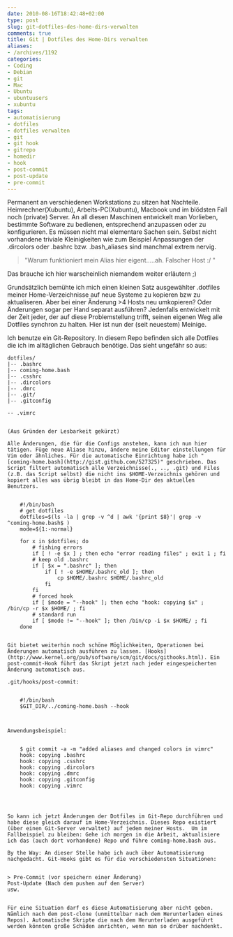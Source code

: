 ```yaml
---
date: 2010-08-16T18:42:48+02:00
type: post
slug: git-dotfiles-des-home-dirs-verwalten
comments: true
title: Git | Dotfiles des Home-Dirs verwalten
aliases:
- /archives/1192
categories:
- Coding
- Debian
- git
- Mac
- Ubuntu
- ubuntuusers
- xubuntu
tags:
- automatisierung
- dotfiles
- dotfiles verwalten
- git
- git hook
- gitrepo
- homedir
- hook
- post-commit
- post-update
- pre-commit
---
```


Permanent an verschiedenen Workstations zu sitzen hat Nachteile. Heimrechner(Xubuntu), Arbeits-PC(Xubuntu), Macbook und im blödsten Fall noch (private) Server. An all diesen Maschinen entwickelt man Vorlieben, bestimmte Software zu bedienen, entsprechend anzupassen oder zu konfigurieren. Es müssen nicht mal elementare Sachen sein. Selbst nicht vorhandene triviale Kleinigkeiten wie zum Beispiel Anpassungen der .dircolors oder .bashrc bzw. .bash_aliases sind manchmal extrem nervig.


> "Warum funktioniert mein Alias hier eigent.....ah. Falscher Host :/ "


Das brauche ich hier warscheinlich niemandem weiter erläutern ;)

Grundsätzlich bemühte ich mich einen kleinen Satz ausgewählter .dotfiles meiner Home-Verzeichnisse auf neue Systeme zu kopieren bzw zu aktualiseren. Aber bei einer Änderung >4 Hosts neu umkopieren? Oder Änderungen sogar per Hand separat ausführen? Jedenfalls entwickelt mit der Zeit jeder, der auf diese Problemstellung trifft, seinen eigenen Weg alle Dotfiles synchron zu halten. Hier ist nun der (seit neuestem) Meinige.

Ich benutze ein Git-Repository. In diesem Repo befinden sich alle Dotfiles die ich im alltäglichen Gebrauch benötige. Das sieht ungefähr so aus:


    dotfiles/
    |-- .bashrc
    |-- coming-home.bash
    |-- .csshrc
    |-- .dircolors
    |-- .dmrc
    |-- .git/
    |-- .gitconfig
```
-- .vimrc


(Aus Gründen der Lesbarkeit gekürzt)

Alle Änderungen, die für die Configs anstehen, kann ich nun hier tätigen. Füge neue Aliase hinzu, ändere meine Editor einstellungen für Vim oder ähnliches. Für die automatische Einrichtung habe ich "[coming-home.bash](http://gist.github.com/527325)" geschrieben. Das Script filtert automatisch alle Verzeichnisse(., .., .git) und Files (z.B. das Script selbst) die nicht ins $HOME-Verzeichnis gehören und kopiert alles was übrig bleibt in das Home-Dir des aktuellen Benutzers.


    #!/bin/bash
    # get dotfiles
    dotfiles=$(ls -la | grep -v ^d | awk '{print $8}'| grep -v ^coming-home.bash$ )
    mode=${1:-normal}

    for x in $dotfiles; do
        # fishing errors
        if [ ! -e $x ] ; then echo "error reading files" ; exit 1 ; fi
        # keep old .bashrc
        if [ $x = ".bashrc" ]; then
            if [ ! -e $HOME/.bashrc_old ]; then
                cp $HOME/.bashrc $HOME/.bashrc_old
            fi
        fi
        # forced hook
        if [ $mode = "--hook" ]; then echo "hook: copying $x" ; /bin/cp -r $x $HOME/ ; fi
        # standard run
        if [ $mode != "--hook" ]; then /bin/cp -i $x $HOME/ ; fi
    done


Git bietet weiterhin noch schöne Möglichkeiten, Operationen bei Änderungen automatisch ausführen zu lassen. [Hooks](http://www.kernel.org/pub/software/scm/git/docs/githooks.html). Ein post-commit-Hook führt das Skript jetzt nach jeder eingespeicherten Änderung automatisch aus.

.git/hooks/post-commit:


    #!/bin/bash
    $GIT_DIR/../coming-home.bash --hook



Anwendungsbeispiel:


    $ git commit -a -m "added aliases and changed colors in vimrc"
    hook: copying .bashrc
    hook: copying .csshrc
    hook: copying .dircolors
    hook: copying .dmrc
    hook: copying .gitconfig
    hook: copying .vimrc




So kann ich jetzt Änderungen der Dotfiles im Git-Repo durchführen und habe diese gleich darauf im Home-Verzeichnis. Dieses Repo existiert (über einen Git-Server verwaltet) auf jedem meiner Hosts.  Um im Fallbeispiel zu bleiben: Gehe ich morgen in die Arbeit, aktualisiere ich das (auch dort vorhandene) Repo und führe coming-home.bash aus.

By the Way: An dieser Stelle habe ich auch über Automatisierung nachgedacht. Git-Hooks gibt es für die verschiedensten Situationen:


> Pre-Commit (vor speichern einer Änderung)
Post-Update (Nach dem pushen auf den Server)
usw.


Für eine Situation darf es diese Automatisierung aber nicht geben. Nämlich nach dem post-clone (unmittelbar nach dem Herunterladen eines Repos). Automatische Skripte die nach dem Herunterladen ausgeführt werden könnten große Schäden anrichten, wenn man so drüber nachdenkt.
